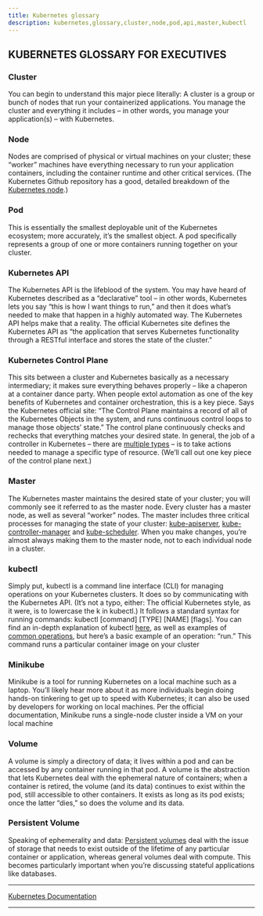```yaml
---
title: Kubernetes glossary
description: kubernetes,glossary,cluster,node,pod,api,master,kubectl
---
```


## KUBERNETES GLOSSARY FOR EXECUTIVES
 
### Cluster

You can begin to understand this major piece literally: A cluster is a group or bunch of nodes that run your
containerized applications. You manage the cluster and everything it includes – in other words, you manage your
application(s) – with Kubernetes.

### Node

Nodes are comprised of physical or virtual machines on your cluster; these “worker” machines have everything
necessary to run your application containers, including the container runtime and other critical services. (The
Kubernetes Github repository has a good, detailed breakdown of the [Kubernetes node](https://github.com/kubernetes/community/blob/master/contributors/design-proposals/architecture/architecture.md#the-kubernetes-node).)

### Pod

This is essentially the smallest deployable unit of the Kubernetes ecosystem; more accurately, it’s the smallest
object. A pod specifically represents a group of one or more containers running together on your cluster.

### Kubernetes API

The Kubernetes API is the lifeblood of the system. You may have heard of Kubernetes described as a “declarative”
tool – in other words, Kubernetes lets you say “this is how I want things to run,” and then it does what’s needed to
make that happen in a highly automated way. The Kubernetes API helps make that a reality. The official Kubernetes site defines the Kubernetes API as “the application that serves Kubernetes functionality through a RESTful
interface and stores the state of the cluster.”

### Kubernetes Control Plane

This sits between a cluster and Kubernetes basically as a necessary intermediary; it makes sure everything behaves
properly – like a chaperon at a container dance party. When people extol automation as one of the key benefits of
Kubernetes and container orchestration, this is a key piece. Says the Kubernetes official site: “The Control Plane
maintains a record of all of the Kubernetes Objects in the system, and runs continuous control loops to manage
those objects’ state.” The control plane continuously checks and rechecks that everything matches your desired
state. In general, the job of a controller in Kubernetes – there are [multiple types](https://kubernetes.io/docs/concepts/workloads/controllers/replicaset/) – is to take actions needed to
manage a specific type of resource. (We’ll call out one key piece of the control plane next.)

### Master

The Kubernetes master maintains the desired state of your cluster; you will commonly see it referred to as the master
node. Every cluster has a master node, as well as several “worker” nodes. The master includes three critical processes
for managing the state of your cluster: [kube-apiserver](https://kubernetes.io/docs/reference/command-line-tools-reference/kube-apiserver/), [kube-controller-manager](https://kubernetes.io/docs/reference/command-line-tools-reference/kube-controller-manager/) and [kube-scheduler](https://kubernetes.io/docs/reference/command-line-tools-reference/kube-scheduler/). When you make
changes, you’re almost always making them to the master node, not to each individual node in a cluster.

### kubectl

Simply put, kubectl is a command line interface (CLI) for managing operations on your Kubernetes clusters. It does so
by communicating with the Kubernetes API. (It’s not a typo, either: The official Kubernetes style, as it were, is to lowercase the k in kubectl.) It follows a standard syntax for running commands: kubectl [command] [TYPE] [NAME] [flags].
You can find an in-depth explanation of kubectl [here](https://kubernetes.io/docs/reference/kubectl/overview/), as well as examples of [common operations](https://kubernetes.io/docs/reference/kubectl/#examples-common-operations), but here’s a basic
example of an operation: “run.” This command runs a particular container image on your cluster

### Minikube

Minikube is a tool for running Kubernetes on a local machine such as a laptop. You’ll likely hear more about it
as more individuals begin doing hands-on tinkering to get up to speed with Kubernetes; it can also be used by
developers for working on local machines. Per the official documentation, Minikube runs a single-node cluster
inside a VM on your local machine

### Volume

A volume is simply a directory of data; it lives within a pod and can be accessed by any container running in that pod.
A volume is the abstraction that lets Kubernetes deal with the ephemeral nature of containers; when a container
is retired, the volume (and its data) continues to exist within the pod, still accessible to other containers. It exists
as long as its pod exists; once the latter “dies,” so does the volume and its data.

### Persistent Volume

Speaking of ephemerality and data: [Persistent volumes](https://kubernetes.io/docs/concepts/storage/persistent-volumes/) deal with the issue of storage that needs to exist outside of
the lifetime of any particular container or application, whereas general volumes deal with compute. This becomes
particularly important when you’re discussing stateful applications like databases.

---

[Kubernetes Documentation](https://kubernetes.io/docs/home/)

---

